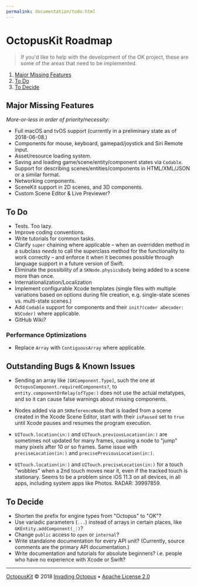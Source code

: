 ```yaml
---
permalink: documentation/todo.html
---
```


# OctopusKit Roadmap

> If you'd like to help with the development of the OK project, these are some of the areas that need to be implemented.

1. [Major Missing Features](#major-missing-features)
2. [To Do](#to-do)
3. [To Decide](#to-decide)

## Major Missing Features

*More-or-less in order of priority/necessity:*

- Full macOS and tvOS support (currently in a preliminary state as of 2018-06-08.)
- Components for mouse, keyboard, gamepad/joystick and Siri Remote input.
- Asset/resource loading system.
- Saving and loading game/scene/entity/component states via `Codable`.
- Support for describing scenes/entities/components in HTML/XML/JSON or a  similar format.
- Networking components.
- SceneKit support in 2D scenes, and 3D components.
- Custom Scene Editor & Live Previewer?

## To Do

- Tests. Too lazy.
- Improve coding conventions.
- Write tutorials for common tasks.
- Clarify `super` chaining where applicable – when an overridden method in a subclass *needs* to call the superclass method for the functionality to work correctly – and enforce it when it becomes possible through language support in a future version of Swift.
- Eliminate the possibility of a `SKNode.physicsBody` being added to a scene more than once.
- Internationalization/Localization
- Implement configurable Xcode templates (single files with multiple variations based on options during file creation, e.g. single-state scenes vs. multi-state scenes.) 
- Add `Codable` support for components and their `init?(coder aDecoder: NSCoder)` where applicable.
- GitHub Wiki?

### Performance Optimizations

- Replace `Array` with `ContiguousArray` where applicable.

## Outstanding Bugs & Known Issues 

- Sending an array like `[GKComponent.Type]`, such the one at `OctopusComponent.requiredComponents?`, to `entity.componentOrRelay(ofType:)` does not use the actual metatypes, and so it can cause false warnings about missing components.

- Nodes added via an `SKReferenceNode` that is loaded from a scene created in the Xcode Scene Editor, start with their `isPaused` set to `true` until Xcode pauses and resumes the program execution.

- `UITouch.location(in:)` and `UITouch.previousLocation(in:)` are sometimes not updated for many frames, causing a node to "jump" many pixels after 10 or so frames. Same issue with `preciseLocation(in:)` and `precisePreviousLocation(in:)`.

- `UITouch.location(in:)` and `UITouch.preciseLocation(in:)` for a touch "wobbles" when a 2nd touch moves near it, even if the tracked touch is stationary. Seems to be a problem since iOS 11.3 on all devices, in all apps, including system apps like Photos. RADAR: 39997859.

## To Decide

- Shorten the prefix for engine types from "Octopus" to "OK"?
- Use variadic parameters (`...`) instead of arrays in certain places, like `GKEntity.addComponent(_:)`?
- Change `public` access to `open` or `internal`?
- Write standalone documentation for every API unit? (Currently, source comments are the primary API documentation.)
- Write documentation and tutorials for absolute beginners? i.e. people who have no experience with Xcode or Swift?

----

[OctopusKit][repository] © 2018 [Invading Octopus][website] • [Apache License 2.0][license]

[repository]: https://github.com/invadingoctopus/octopuskit
[website]: https://invadingoctopus.io
[license]: https://www.apache.org/licenses/LICENSE-2.0.html
